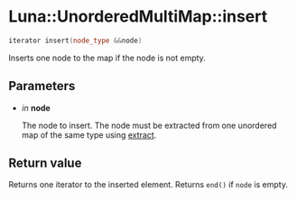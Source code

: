 # Luna::UnorderedMultiMap::insert

```c++
iterator insert(node_type &&node)
```

Inserts one node to the map if the node is not empty. 



## Parameters
* *in* **node**

    The node to insert. The node must be extracted from one unordered map of the same type using [extract](class_luna_1_1_unordered_multi_map_1afe46988223773995582c14171becaaa0.md). 

## Return value
Returns one iterator to the inserted element. Returns `end()` if `node` is empty. 

